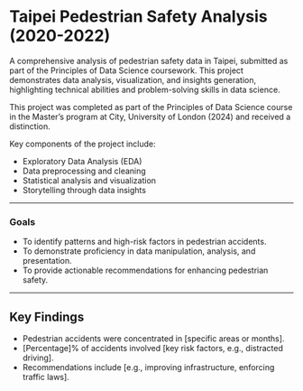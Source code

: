 # Taipei Pedestrian Safety Analysis (2020-2022)

A comprehensive analysis of pedestrian safety data in Taipei, submitted as part of the Principles of Data Science coursework. This project demonstrates data analysis, visualization, and insights generation, highlighting technical abilities and problem-solving skills in data science.

This project was completed as part of the Principles of Data Science course in the Master’s program at City, University of London (2024) and received a distinction.

Key components of the project include:
- Exploratory Data Analysis (EDA)
- Data preprocessing and cleaning
- Statistical analysis and visualization
- Storytelling through data insights  

---

### Goals
- To identify patterns and high-risk factors in pedestrian accidents.
- To demonstrate proficiency in data manipulation, analysis, and presentation.
- To provide actionable recommendations for enhancing pedestrian safety.

---

## Key Findings
- Pedestrian accidents were concentrated in [specific areas or months].
- [Percentage]% of accidents involved [key risk factors, e.g., distracted driving].
- Recommendations include [e.g., improving infrastructure, enforcing traffic laws].
